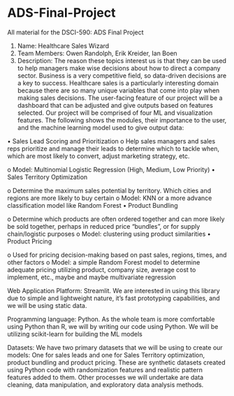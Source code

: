 # ADS-Final-Project
All material for the DSCI-590: ADS Final Project

1. Name:  Healthcare Sales Wizard
2. Team Members: Owen Randolph, Erik Kreider, Ian Boen
3. Description: The reason these topics interest us is that they can be used to help managers make wise decisions about how to direct a company sector.  Business is a very competitive field, so data-driven decisions are a key to success. Healthcare sales is a particularly interesting domain because there are so many unique variables that come into play when making sales decisions.
The user-facing feature of our project will be a dashboard that can be adjusted and give outputs based on features selected.  Our project will be comprised of four ML and visualization features.  The following shows the modules, their importance to the user, and the machine learning model used to give output data:

•	Sales Lead Scoring and Prioritization
  o	Help sales managers and sales reps prioritize and manage their leads to determine which to tackle when, which are most likely to convert, adjust marketing strategy, etc.

  o	Model: Multinomial Logistic Regression (High, Medium, Low Priority)
•	Sales Territory Optimization

  o	Determine the maximum sales potential by territory.  Which cities and regions are more likely to buy certain
  o	Model: KNN or a more advance classification model like Random Forest
•	Product Bundling

  o	Determine which products are often ordered together and can more likely be sold together, perhaps in reduced price “bundles”, or for supply chain/logistic purposes
  o	Model: clustering using product similarities
•	Product Pricing

  o	Used for pricing decision-making based on past sales, regions, times, and other factors
  o	Model: a simple Random Forest model to determine adequate pricing utilizing product, company size, average cost to implement, etc., maybe and maybe multivariate regression

Web Application Platform: Streamlit.  We are interested in using this library due to simple and lightweight nature, it’s fast prototyping capabilities, and we will be using static data.

Programming language: Python. As the whole team is more comfortable using Python than R, we will by writing our code using Python.  We will be utilizing scikit-learn for building the ML models

Datasets: We have two primary datasets that we will be using to create our models: One for sales leads and one for Sales Territory optimization, product bundling and product pricing.  These are synthetic datasets created using Python code with randomization features and realistic pattern features added to them.
Other processes we will undertake are data cleaning, data manipulation, and exploratory data analysis methods.
